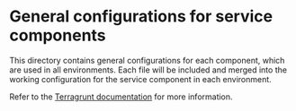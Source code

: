 # General configurations for service components

This directory contains general configurations for each component, which are used in all environments. Each file
will be included and merged into the working configuration for the service component in each environment.

Refer to the [Terragrunt documentation](https://terragrunt.gruntwork.io/docs/features/keep-your-terragrunt-architecture-dry/) for more information.